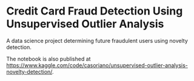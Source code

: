 # Credit Card Fraud Detection Using Unsupervised Outlier Analysis

A data science project determining future fraudulent users using novelty detection.

The notebook is also published at https://www.kaggle.com/code/casoriano/unsupervised-outlier-analysis-novelty-detection/.
